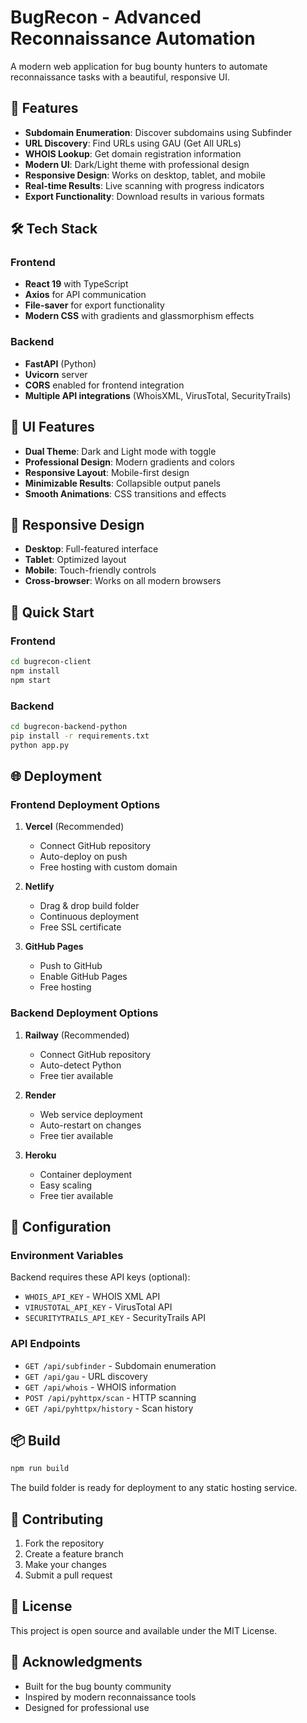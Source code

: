 # BugRecon - Advanced Reconnaissance Automation

A modern web application for bug bounty hunters to automate reconnaissance tasks with a beautiful, responsive UI.

## 🚀 Features

- **Subdomain Enumeration**: Discover subdomains using Subfinder
- **URL Discovery**: Find URLs using GAU (Get All URLs)
- **WHOIS Lookup**: Get domain registration information
- **Modern UI**: Dark/Light theme with professional design
- **Responsive Design**: Works on desktop, tablet, and mobile
- **Real-time Results**: Live scanning with progress indicators
- **Export Functionality**: Download results in various formats

## 🛠️ Tech Stack

### Frontend
- **React 19** with TypeScript
- **Axios** for API communication
- **File-saver** for export functionality
- **Modern CSS** with gradients and glassmorphism effects

### Backend
- **FastAPI** (Python)
- **Uvicorn** server
- **CORS** enabled for frontend integration
- **Multiple API integrations** (WhoisXML, VirusTotal, SecurityTrails)

## 🎨 UI Features

- **Dual Theme**: Dark and Light mode with toggle
- **Professional Design**: Modern gradients and colors
- **Responsive Layout**: Mobile-first design
- **Minimizable Results**: Collapsible output panels
- **Smooth Animations**: CSS transitions and effects

## 📱 Responsive Design

- **Desktop**: Full-featured interface
- **Tablet**: Optimized layout
- **Mobile**: Touch-friendly controls
- **Cross-browser**: Works on all modern browsers

## 🚀 Quick Start

### Frontend
```bash
cd bugrecon-client
npm install
npm start
```

### Backend
```bash
cd bugrecon-backend-python
pip install -r requirements.txt
python app.py
```

## 🌐 Deployment

### Frontend Deployment Options

1. **Vercel** (Recommended)
   - Connect GitHub repository
   - Auto-deploy on push
   - Free hosting with custom domain

2. **Netlify**
   - Drag & drop build folder
   - Continuous deployment
   - Free SSL certificate

3. **GitHub Pages**
   - Push to GitHub
   - Enable GitHub Pages
   - Free hosting

### Backend Deployment Options

1. **Railway** (Recommended)
   - Connect GitHub repository
   - Auto-detect Python
   - Free tier available

2. **Render**
   - Web service deployment
   - Auto-restart on changes
   - Free tier available

3. **Heroku**
   - Container deployment
   - Easy scaling
   - Free tier available

## 🔧 Configuration

### Environment Variables

Backend requires these API keys (optional):
- `WHOIS_API_KEY` - WHOIS XML API
- `VIRUSTOTAL_API_KEY` - VirusTotal API
- `SECURITYTRAILS_API_KEY` - SecurityTrails API

### API Endpoints

- `GET /api/subfinder` - Subdomain enumeration
- `GET /api/gau` - URL discovery
- `GET /api/whois` - WHOIS information
- `POST /api/pyhttpx/scan` - HTTP scanning
- `GET /api/pyhttpx/history` - Scan history

## 📦 Build

```bash
npm run build
```

The build folder is ready for deployment to any static hosting service.

## 🤝 Contributing

1. Fork the repository
2. Create a feature branch
3. Make your changes
4. Submit a pull request

## 📄 License

This project is open source and available under the MIT License.

## 🙏 Acknowledgments

- Built for the bug bounty community
- Inspired by modern reconnaissance tools
- Designed for professional use
